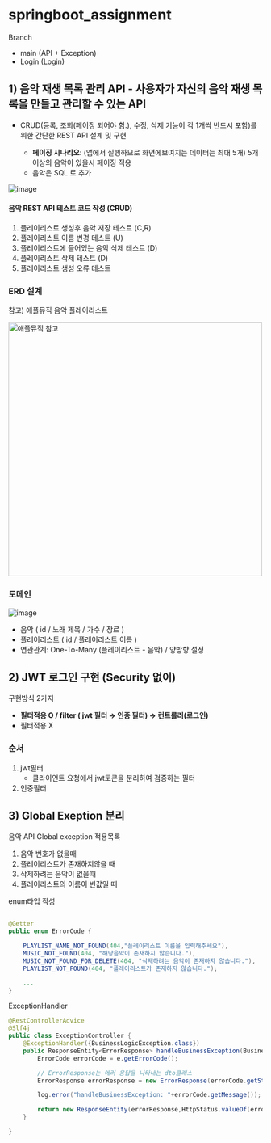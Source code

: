 # springboot_assignment

Branch 
 * main (API + Exception)
 * Login (Login) 

## 1) 음악 재생 목록 관리 API - 사용자가 자신의 음악 재생 목록을 만들고 관리할 수 있는 API

- CRUD(등록, 조회(페이징 되어야 함.), 수정, 삭제 기능이 각 1개씩 반드시 포함)를 위한 간단한 REST API 설계 및 구현

    - **페이징 시나리오**: (앱에서 실행하므로 화면에보여지는 데이터는 최대 5개)  5개 이상의 음악이 있을시 페이징 적용
    * 음악은 SQL 로 추가


![image](https://github.com/SangWoon123/springboot_assignment/assets/100204926/7c05b299-c28e-49f0-b30c-6074cc9e71db)

#### 음악 REST API 테스트 코드 작성 (CRUD)

1. 플레이리스트 생성후 음악 저장 테스트 (C,R)
2. 플레이리스트 이름 변경 테스트 (U)
3. 플레이리스트에 들어있는 음악 삭제 테스트 (D)
4. 플레이리스트 삭제 테스트 (D)
5. 플레이리스트 생성 오류 테스트
### ERD 설계
참고) 애플뮤직 음악 플레이리스트 

<img width="503" alt="애플뮤직 참고" src="https://github.com/SangWoon123/springboot_assignment/assets/100204926/c6c0b5d4-cb29-48db-95ad-b83155331b71">


### 도메인
![image](https://github.com/SangWoon123/springboot_assignment/assets/100204926/d500ab23-860e-438e-aca5-e89f3427d757)

- 음악 ( id / 노래 제목 / 가수 / 장르 )
- 플레이리스트 ( id / 플레이리스트 이름 )
- 연관관계: One-To-Many (플레이리스트 - 음악) / 양방향 설정

    
## 2) JWT 로그인 구현 (Security 없이)

구현방식 2가지

- **필터적용 O / filter ( jwt 필터 → 인증 필터) → 컨트롤러(로그인)**
- 필터적용 X

### 순서

1. jwt필터
    * 클라이언트 요청에서 jwt토큰을 분리하여 검증하는 필터
2. 인증필터

## 3) Global Exeption 분리

음악 API Global exception 적용목록

1. 음악 번호가 없을때 
2. 플레이리스트가 존재하지않을 때 
3. 삭제하려는 음악이 없을때
4. 플레이리스트의 이름이 빈값일 때

enum타입 작성

```java

@Getter
public enum ErrorCode {

    PLAYLIST_NAME_NOT_FOUND(404,"플레이리스트 이름을 입력해주세요"),
    MUSIC_NOT_FOUND(404, "해당음악이 존재하지 않습니다."),
    MUSIC_NOT_FOUND_FOR_DELETE(404, "삭제하려는 음악이 존재하지 않습니다."),
    PLAYLIST_NOT_FOUND(404, "플레이리스트가 존재하지 않습니다.");

    ...
}
```

ExceptionHandler

```java
@RestControllerAdvice
@Slf4j
public class ExceptionController {
    @ExceptionHandler({BusinessLogicException.class})
    public ResponseEntity<ErrorResponse> handleBusinessException(BusinessLogicException e){
        ErrorCode errorCode = e.getErrorCode();

        // ErrorResponse는 에러 응답을 나타내는 dto클래스
        ErrorResponse errorResponse = new ErrorResponse(errorCode.getStatus(), errorCode.getMessage());

        log.error("handleBusinessException: "+errorCode.getMessage());

        return new ResponseEntity(errorResponse,HttpStatus.valueOf(errorCode.getStatus()));
    }

}
```
